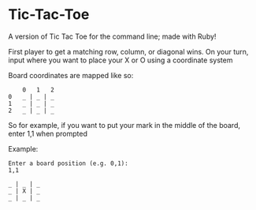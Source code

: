 # Tic-Tac-Toe
A version of Tic Tac Toe for the command line; made with Ruby! 

First player to get a matching row, column, or diagonal wins.
On your turn, input where you want to place your X or O using a coordinate system

Board coordinates are mapped like so:

        0   1   2
    0   _ | _ | _
    1   _ | _ | _
    2   _ | _ | _

So for example, if you want to put your mark in the middle of the board, enter 1,1 when prompted

Example:

    Enter a board position (e.g. 0,1):
    1,1

    _ | _ | _
    _ | X | _
    _ | _ | _
